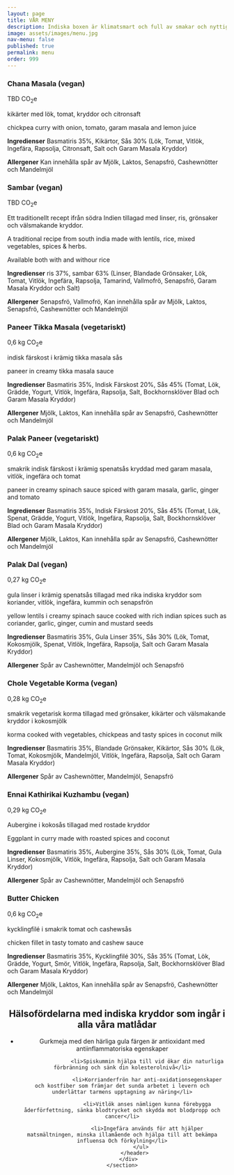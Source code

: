 ```yaml
---
layout: page
title: VÅR MENY
description: Indiska boxen är klimatsmart och full av smakar och nyttigheter. Varje box från Indiska boxen släpper ut mellan 0,3-0,6 CO2e.
image: assets/images/menu.jpg
nav-menu: false
published: true
permalink: menu
order: 999
---
```


<div id="main">
	<section class="major">
		<div class="inner">
			<div class="menulist">
				<div class="menuitem">
				<h3>Chana Masala (vegan)</h3>
			   	<span><i class="fas fa-fw fa-globe-americas"></i>TBD CO<sub>2</sub>e</span>
			  	<p>kikärter med lök, tomat, kryddor och citronsaft</p>
			        <p>chickpea curry with onion, tomato, garam masala and lemon juice</p>
				<p><b>Ingredienser</b> Basmatiris 35%, Kikärtor, Sås 30% (Lök, Tomat, Vitlök, Ingefära, Rapsolja, Citronsaft, Salt och Garam Masala Kryddor)</p>
			        <p><b>Allergener</b> Kan innehålla spår av Mjölk, Laktos, Senapsfrö, Cashewnötter och Mandelmjöl</p>	
			  	</div>
				<div class="menuitem">
				<h3>Sambar (vegan)</h3>
			   	<span><i class="fas fa-fw fa-globe-americas"></i>TBD CO<sub>2</sub>e</span>
			  	<p>Ett traditionellt recept ifrån södra Indien tillagad med linser, ris, grönsaker och välsmakande kryddor.</p>
			  	<p>A traditional recipe from south india made with lentils, rice, mixed vegetables, spices & herbs.</p>
				<p>Available both with and withour rice</p>
			        <p><b>Ingredienser</b> ris 37%, sambar 63% (Linser, Blandade Grönsaker, Lök, Tomat, Vitlök, Ingefära, Rapsolja, Tamarind, Vallmofrö, Senapsfrö, Garam Masala Kryddor och Salt)</p>
			        <p><b>Allergener</b> Senapsfrö, Vallmofrö, Kan innehålla spår av Mjölk, Laktos, Senapsfrö, Cashewnötter och Mandelmjöl</p>	
			  	</div>
				<div class="menuitem">
				<h3>Paneer Tikka Masala (vegetariskt)</h3>
			   	<span><i class="fas fa-fw fa-globe-americas"></i>0,6 kg CO<sub>2</sub>e</span>
			  	<p>indisk färskost i krämig tikka masala sås</p>
			        <p>paneer in creamy tikka masala sauce</p>
			  	<p><b>Ingredienser</b> Basmatiris 35%, Indisk Färskost 20%, Sås 45% (Tomat, Lök, Grädde, Yogurt, Vitlök, Ingefära, Rapsolja, Salt, Bockhornsklöver Blad och Garam Masala Kryddor)</p>
			  	<p><b>Allergener</b> Mjölk, Laktos, Kan innehålla spår av Senapsfrö, Cashewnötter och Mandelmjöl</p>	
			  	</div>
			  	<div class="menuitem">
				<h3>Palak Paneer (vegetariskt)</h3>
				<span><i class="fas fa-fw fa-globe-americas"></i>0,6 kg CO<sub>2</sub>e</span>
				<p>smakrik indisk färskost i krämig spenatsås kryddad med garam masala, vitlök, ingefära och tomat</p>
			  	<p>paneer in creamy spinach sauce spiced with garam masala, garlic, ginger and tomato</p>
			  	<p><b>Ingredienser</b> Basmatiris 35%, Indisk Färskost 20%, Sås 45% (Tomat, Lök, Spenat, Grädde, Yogurt, Vitlök, Ingefära, Rapsolja, Salt, Bockhornsklöver Blad och Garam Masala Kryddor)</p>
			  	<p><b>Allergener</b> Mjölk, Laktos, Kan innehålla spår av Senapsfrö, Cashewnötter och Mandelmjöl</p>
   				</div>
				<div class="menuitem">
				<h3>Palak Dal (vegan)</h3>
			  	<span><i class="fas fa-fw fa-globe-americas"></i>0,27 kg CO<sub>2</sub>e</span>
			  	<p>gula linser i krämig spenatsås tillagad med rika indiska kryddor som koriander, vitlök, ingefära, kummin och senapsfrön</p>
			  	<p>yellow lentils i creamy spinach sauce cooked with rich indian spices such as coriander, garlic, ginger, cumin and mustard seeds</p>
			  	<p><b>Ingredienser</b> Basmatiris 35%, Gula Linser 35%, Sås 30% (Lök, Tomat, Kokosmjölk, Spenat, Vitlök, Ingefära, Rapsolja, Salt och Garam Masala Kryddor)</p>
			  	<p><b>Allergener</b> Spår av Cashewnötter, Mandelmjöl och Senapsfrö</p>
				</div>
				<div class="menuitem">
				<h3>Chole Vegetable Korma (vegan)</h3>
			  	<span><i class="fas fa-fw fa-globe-americas"></i>0,28 kg CO<sub>2</sub>e</span>
			  	<p>smakrik vegetarisk korma tillagad med grönsaker, kikärter och välsmakande kryddor i kokosmjölk</p>
			  	<p>korma cooked with vegetables, chickpeas and tasty spices in coconut milk</p>
			  	<p><b>Ingredienser</b> Basmatiris 35%, Blandade Grönsaker, Kikärtor, Sås 30% (Lök, Tomat,  Kokosmjölk, Mandelmjöl, Vitlök, Ingefära, Rapsolja, Salt och Garam Masala Kryddor)</p>
			  	<p><b>Allergener</b> Spår av Cashewnötter, Mandelmjöl, Senapsfrö</p>
				</div>
				<div class="menuitem">
				<h3>Ennai Kathirikai Kuzhambu (vegan)</h3>
			  	<span><i class="fas fa-fw fa-globe-americas"></i>0,29 kg CO<sub>2</sub>e</span>
			  	<p>Aubergine i kokosås tillagad med rostade kryddor</p>
			  	<p>Eggplant in curry made with roasted spices and coconut</p>
			  	<p><b>Ingredienser</b> Basmatiris 35%, Aubergine 35%, Sås 30% (Lök, Tomat, Gula Linser, Kokosmjölk, Vitlök, Ingefära, Rapsolja, Salt och Garam Masala Kryddor)</p>
			  	<p><b>Allergener</b> Spår av Cashewnötter, Mandelmjöl och Senapsfrö</p>
				</div>
				<div class="menuitem">
				<h3>Butter Chicken</h3>
			  	<span><i class="fas fa-fw fa-globe-americas"></i>0,6 kg CO<sub>2</sub>e</span>
			  	<p>kycklingfilé i smakrik tomat och cashewsås</p>
			  	<p>chicken fillet in tasty tomato and cashew sauce</p>
			  	<p><b>Ingredienser</b> Basmatiris 35%, Kycklingfilé 30%, Sås 35% (Tomat, Lök, Grädde, Yogurt, Smör, Vitlök, Ingefära, Rapsolja, Salt, Bockhornsklöver Blad och Garam Masala Kryddor)</p>
			  	<p><b>Allergener</b> Mjölk, Laktos, Kan innehålla spår av Senapsfrö, Cashewnötter och Mandelmjöl</p>
				</div>
				<!--
				<div class="menuitem">
			  	<h3>Chicken Korma</h3>
			  	<span><i class="fas fa-fw fa-globe-americas"></i>0,67 kg CO<sub>2</sub>e</span>
			  	<p>svensk kycklingfilé i smakrik gryta som tillagas med lök, tomat, grön chili, ingefära och garam masala med kokosmjolk</p>
			  	<p>swedish chicken fillet in tasty curry cooked with onion, tomato, green chili, ginger and garam masala with coconut milk </p>
			  	<p><b>Allergener</b> Cashewnötter, Mandelmjöl, Mjölk, Laktos, Senap</p>
				</div>
				<div class="menuitem">
			  	<h3>Palak Chicken</h3>
			  	<span><i class="fas fa-fw fa-globe-americas"></i>0,6 kg CO<sub>2</sub>e</span>
			  	<p>yoghurtmarinerad svensk kycklingfilé i smakrik spenatsås</p>
			  	<p>yogurt marinated swedish chicken fillet in tasty spinach curry </p>
			  	<p><b>Ingredienser</b> Basmatiris 35%, Svensk Kycklingfilé 30%, Sås 35% (Lök, Tomat, Spenat, Grädde, Mandelmjöl, Yogurt, Vitlök, Ingefära, Rapsolja, Salt, Bockhornsklöver Blad och Garam Masala Kryddor)</p>
			  	<p><b>Allergener</b> Cashewnötter, Mandelmjöl, Mjölk, Laktos, Senap</p>
				</div>-->
			</div>
    		</div>
	</section>
	<section id="spicebanner" class="major">
		<div class="inner">
			<header class="major">
				<h2>Hälsofördelarna med indiska kryddor som ingår i alla våra matlådar</h2>
				<ul>
					<li>Gurkmeja med den härliga gula färgen är antioxidant med antiinflammatoriska egenskaper</li>

					<li>Spiskummin hjälpa till vid ökar din naturliga förbränning och sänk din kolesterolnivå</li>

					<li>Korrianderfrön har anti-oxidationsegenskaper och kostfiber som främjar det sunda arbetet i levern och underlättar tarmens upptagning av näring</li>

					<li>Vitlök anses nämligen kunna förebygga åderförfettning, sänka blodtrycket och skydda mot blodpropp och cancer</li>

					<li>Ingefära används för att hjälper matsmältningen, minska illamående och hjälpa till att bekämpa influensa Och förkylning</li>
				</ul>
			</header>
  		</div>
	</section>
</div>
